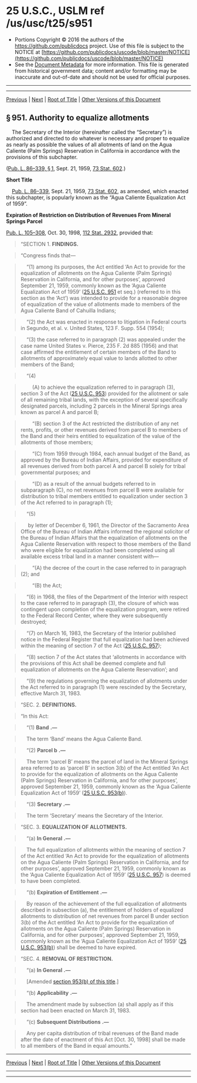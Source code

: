 ---
---

# 25 U.S.C., USLM ref /us/usc/t25/s951

* Portions Copyright © 2016 the authors of the https://github.com/publicdocs project.
  Use of this file is subject to the NOTICE at [https://github.com/publicdocs/uscode/blob/master/NOTICE](https://github.com/publicdocs/uscode/blob/master/NOTICE)
* See the [Document Metadata](././../../../../..//README.md) for more information.
  This file is generated from historical government data; content and/or formatting may be inaccurate and out-of-date and should not be used for official purposes.

----------
----------

[Previous](./../../../../..//us/usc/t25/ch14/schXLIV/m__us_usc_t25_ch14_schXLIV.md) | [Next](./../../../../..//us/usc/t25/ch14/schXLIV/m__us_usc_t25_s952.md) | [Root of Title](./../../../../../) | [Other Versions of this Document](https://publicdocs.github.io/go/links?ns=uslm&ref=%2Fus%2Fusc%2Ft25%2Fs951)

## § 951. Authority to equalize allotments

    The Secretary of the Interior (hereinafter called the “Secretary”) is authorized and directed to do whatever is necessary and proper to equalize as nearly as possible the values of all allotments of land on the Agua Caliente (Palm Springs) Reservation in California in accordance with the provisions of this subchapter.

([Pub. L. 86–339, § 1][/us/pl/86/339/s1], Sept. 21, 1959, [73 Stat. 602][/us/stat/73/602].)

 __Short Title__ 

    [Pub. L. 86–339][/us/pl/86/339], Sept. 21, 1959, [73 Stat. 602][/us/stat/73/602], as amended, which enacted this subchapter, is popularly known as the “Agua Caliente Equalization Act of 1959”.

 __Expiration of Restriction on Distribution of Revenues From Mineral Springs Parcel__ 

[Pub. L. 105–308][/us/pl/105/308], Oct. 30, 1998, [112 Stat. 2932][/us/stat/112/2932], provided that:

> “SECTION 1. __FINDINGS.__ 

> “Congress finds that—

>     “(1) among its purposes, the Act entitled ‘An Act to provide for the equalization of allotments on the Agua Caliente (Palm Springs) Reservation in California, and for other purposes’, approved September 21, 1959, commonly known as the ‘Agua Caliente Equalization Act of 1959’ ([25 U.S.C. 951][/us/usc/t25/s951] et seq.) (referred to in this section as the ‘Act’) was intended to provide for a reasonable degree of equalization of the value of allotments made to members of the Agua Caliente Band of Cahuilla Indians;

>     “(2) the Act was enacted in response to litigation in Federal courts in Segundo, et al. v. United States, 123 F. Supp. 554 (1954);

>     “(3) the case referred to in paragraph (2) was appealed under the case name United States v. Pierce, 235 F. 2d 885 (1956) and that case affirmed the entitlement of certain members of the Band to allotments of approximately equal value to lands allotted to other members of the Band;

>     “(4)

>         (A) to achieve the equalization referred to in paragraph (3), section 3 of the Act ([25 U.S.C. 953][/us/usc/t25/s953]) provided for the allotment or sale of all remaining tribal lands, with the exception of several specifically designated parcels, including 2 parcels in the Mineral Springs area known as parcel A and parcel B;

>         “(B) section 3 of the Act restricted the distribution of any net rents, profits, or other revenues derived from parcel B to members of the Band and their heirs entitled to equalization of the value of the allotments of those members;

>         “(C) from 1959 through 1984, each annual budget of the Band, as approved by the Bureau of Indian Affairs, provided for expenditure of all revenues derived from both parcel A and parcel B solely for tribal governmental purposes; and

>         “(D) as a result of the annual budgets referred to in subparagraph (C), no net revenues from parcel B were available for distribution to tribal members entitled to equalization under section 3 of the Act referred to in paragraph (1);

>     “(5)

>      by letter of December 6, 1961, the Director of the Sacramento Area Office of the Bureau of Indian Affairs informed the regional solicitor of the Bureau of Indian Affairs that the equalization of allotments on the Agua Caliente Reservation with respect to those members of the Band who were eligible for equalization had been completed using all available excess tribal land in a manner consistent with—

>         “(A) the decree of the court in the case referred to in paragraph (2); and

>         “(B) the Act;

>     “(6) in 1968, the files of the Department of the Interior with respect to the case referred to in paragraph (3), the closure of which was contingent upon completion of the equalization program, were retired to the Federal Record Center, where they were subsequently destroyed;

>     “(7) on March 16, 1983, the Secretary of the Interior published notice in the Federal Register that full equalization had been achieved within the meaning of section 7 of the Act ([25 U.S.C. 957][/us/usc/t25/s957]);

>     “(8) section 7 of the Act states that ‘allotments in accordance with the provisions of this Act shall be deemed complete and full equalization of allotments on the Agua Caliente Reservation’; and

>     “(9) the regulations governing the equalization of allotments under the Act referred to in paragraph (1) were rescinded by the Secretary, effective March 31, 1983.

> “SEC. 2. __DEFINITIONS.__ 

> “In this Act:

>     “(1)  __Band__  __.—__ 

>     The term ‘Band’ means the Agua Caliente Band.

>     “(2)  __Parcel b__  __.—__ 

>     The term ‘parcel B’ means the parcel of land in the Mineral Springs area referred to as ‘parcel B’ in section 3(b) of the Act entitled ‘An Act to provide for the equalization of allotments on the Agua Caliente (Palm Springs) Reservation in California, and for other purposes’, approved September 21, 1959, commonly known as the ‘Agua Caliente Equalization Act of 1959’ ([25 U.S.C. 953(b)][/us/usc/t25/s953/b]).

>     “(3)  __Secretary__  __.—__ 

>     The term ‘Secretary’ means the Secretary of the Interior.

> “SEC. 3. __EQUALIZATION OF ALLOTMENTS.__ 

>     “(a)  __In General__  __.—__ 

>     The full equalization of allotments within the meaning of section 7 of the Act entitled ‘An Act to provide for the equalization of allotments on the Agua Caliente (Palm Springs) Reservation in California, and for other purposes’, approved September 21, 1959, commonly known as the ‘Agua Caliente Equalization Act of 1959’ ([25 U.S.C. 957][/us/usc/t25/s957]) is deemed to have been completed.

>     “(b)  __Expiration of Entitlement__  __.—__ 

>     By reason of the achievement of the full equalization of allotments described in subsection (a), the entitlement of holders of equalized allotments to distribution of net revenues from parcel B under section 3(b) of the Act entitled ‘An Act to provide for the equalization of allotments on the Agua Caliente (Palm Springs) Reservation in California, and for other purposes’, approved September 21, 1959, commonly known as the ‘Agua Caliente Equalization Act of 1959’ ([25 U.S.C. 953(b)][/us/usc/t25/s953/b]) shall be deemed to have expired.

> “SEC. 4. __REMOVAL OF RESTRICTION.__ 

>     “(a)  __In General__  __.—__ 

>     \[Amended [section 953(b) of this title][/us/usc/t25/s953/b].\]

>     “(b)  __Applicability__  __.—__ 

>     The amendment made by subsection (a) shall apply as if this section had been enacted on March 31, 1983.

>     “(c)  __Subsequent Distributions__  __.—__ 

>     Any per capita distribution of tribal revenues of the Band made after the date of enactment of this Act \[Oct. 30, 1998\] shall be made to all members of the Band in equal amounts.”

----------

[Previous](./../../../../..//us/usc/t25/ch14/schXLIV/m__us_usc_t25_ch14_schXLIV.md) | [Next](./../../../../..//us/usc/t25/ch14/schXLIV/m__us_usc_t25_s952.md) | [Root of Title](./../../../../../) | [Other Versions of this Document](https://publicdocs.github.io/go/links?ns=uslm&ref=%2Fus%2Fusc%2Ft25%2Fs951)

----------
----------

[/us/pl/86/339/s1]: https://publicdocs.github.io/go/links?ns=uslm&ref=%2Fus%2Fpl%2F86%2F339%2Fs1
[/us/stat/73/602]: https://publicdocs.github.io/go/links?ns=uslm&ref=%2Fus%2Fstat%2F73%2F602
[/us/pl/86/339]: https://publicdocs.github.io/go/links?ns=uslm&ref=%2Fus%2Fpl%2F86%2F339
[/us/stat/73/602]: https://publicdocs.github.io/go/links?ns=uslm&ref=%2Fus%2Fstat%2F73%2F602
[/us/pl/105/308]: https://publicdocs.github.io/go/links?ns=uslm&ref=%2Fus%2Fpl%2F105%2F308
[/us/stat/112/2932]: https://publicdocs.github.io/go/links?ns=uslm&ref=%2Fus%2Fstat%2F112%2F2932
[/us/usc/t25/s951]: https://publicdocs.github.io/go/links?ns=uslm&ref=%2Fus%2Fusc%2Ft25%2Fs951
[/us/usc/t25/s953]: https://publicdocs.github.io/go/links?ns=uslm&ref=%2Fus%2Fusc%2Ft25%2Fs953
[/us/usc/t25/s957]: https://publicdocs.github.io/go/links?ns=uslm&ref=%2Fus%2Fusc%2Ft25%2Fs957
[/us/usc/t25/s953/b]: https://publicdocs.github.io/go/links?ns=uslm&ref=%2Fus%2Fusc%2Ft25%2Fs953%2Fb
[/us/usc/t25/s957]: https://publicdocs.github.io/go/links?ns=uslm&ref=%2Fus%2Fusc%2Ft25%2Fs957
[/us/usc/t25/s953/b]: https://publicdocs.github.io/go/links?ns=uslm&ref=%2Fus%2Fusc%2Ft25%2Fs953%2Fb
[/us/usc/t25/s953/b]: https://publicdocs.github.io/go/links?ns=uslm&ref=%2Fus%2Fusc%2Ft25%2Fs953%2Fb


